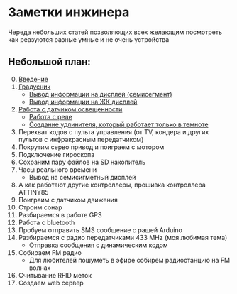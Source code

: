 # Заметки инжинера
Череда небольших статей позволяющих всех желающим посмотреть как реазуются разные умные и не очень устройства

## Небольшой план:

0. [Введение](notes/00-About-Arduino.md)
1. [Градусник](notes/01-Thermometer.md)
    * [Вывод информации на дисплей (семисегмент)](notes/01p2-Thermometer-4d7s.md)
    * [Вывод информации на ЖК дисплей](notes/01p3-Termometer-i2c-lcd.md)
2. [Работа с датчиком освещенности](notes/02-light-sensor.md)
    * [Работа с реле](notes/02-relay.md)
    * [Создание удлинителя, который работает только в темноте](notes/02-light-sensor-with-relay.md)
3. Перехват кодов с пульта управления (от TV, кондера и других пультов с инфракрасным передатчиком)
4. Покрутим серво привод и поиграем с мотором
5. Подключение гироскопа
6. Сохраним пару файлов на SD накопитель
7. Часы реального времени
    * Вывод на семисигметный дисплей
8. А как работают другие контроллеры, прошивка контроллера ATTINY85
9. Поиграим с датчиком движения
10. Строим сонар
11. Разбираемся в работе GPS
12. Работа с bluetooth
13. Пробуем отправить SMS сообщение с рашей Arduino
14. Разбираемся с радио передатчиками 433 MHz (моя любимая тема)
    * Отправка сообщения с динамическим кодом
15. Собираем FM радио
    * Для любителей пошуметь в эфире собирем радиостанцию на FM волнах
16. Считывание RFID меток
17. Создаем web сервер
